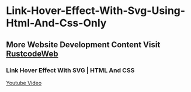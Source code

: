 # Link-Hover-Effect-With-Svg-Using-Html-And-Css-Only

## More Website Development Content Visit [RustcodeWeb](https://www.rustcodeweb.com/)

### Link Hover Effect With SVG | HTML And CSS
[Youtube Video](https://youtu.be/ELDLmbfEbP0)
